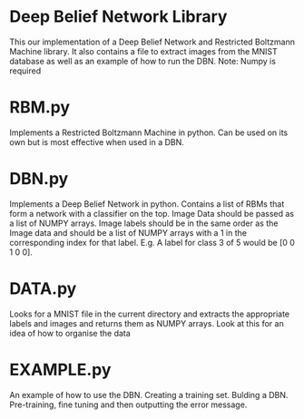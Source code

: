Deep Belief Network Library
===========

This our implementation of a Deep Belief Network and Restricted Boltzmann Machine library. It also contains a file to extract images from the MNIST database as well as an example of how to run the DBN. Note: Numpy is required

RBM.py
===========
Implements a Restricted Boltzmann Machine in python. Can be used on its own but is most effective when used in a DBN.

DBN.py
===========
Implements a Deep Belief Network in python. Contains a list of RBMs that form a network with a classifier on the top. Image Data should be passed as a list of NUMPY arrays. Image labels should be in the same order as the Image data and should be a list of NUMPY arrays with a 1 in the corresponding index for that label. E.g. A label for class 3 of 5 would be [0 0 1 0 0].

DATA.py
===========
Looks for a MNIST file in the current directory and extracts the appropriate labels and images and returns them as NUMPY arrays. Look at this for an idea of how to organise the data

EXAMPLE.py
===========
An example of how to use the DBN. Creating a training set. Bulding a DBN. Pre-training, fine tuning and then outputting the error message. 




